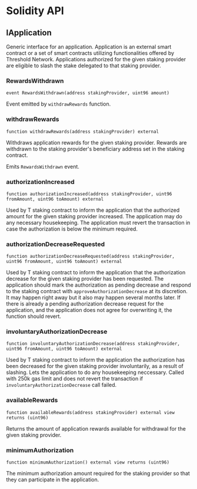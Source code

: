 # Solidity API

## IApplication

Generic interface for an application. Application is an external
smart contract or a set of smart contracts utilizing functionalities
offered by Threshold Network. Applications authorized for the given
staking provider are eligible to slash the stake delegated to that
staking provider.

### RewardsWithdrawn

```solidity
event RewardsWithdrawn(address stakingProvider, uint96 amount)
```

Event emitted by `withdrawRewards` function.

### withdrawRewards

```solidity
function withdrawRewards(address stakingProvider) external
```

Withdraws application rewards for the given staking provider.
Rewards are withdrawn to the staking provider's beneficiary
address set in the staking contract.

Emits `RewardsWithdrawn` event.

### authorizationIncreased

```solidity
function authorizationIncreased(address stakingProvider, uint96 fromAmount, uint96 toAmount) external
```

Used by T staking contract to inform the application that the
authorized amount for the given staking provider increased.
The application may do any necessary housekeeping. The
application must revert the transaction in case the
authorization is below the minimum required.

### authorizationDecreaseRequested

```solidity
function authorizationDecreaseRequested(address stakingProvider, uint96 fromAmount, uint96 toAmount) external
```

Used by T staking contract to inform the application that the
authorization decrease for the given staking provider has been
requested. The application should mark the authorization as
pending decrease and respond to the staking contract with
`approveAuthorizationDecrease` at its discretion. It may
happen right away but it also may happen several months later.
If there is already a pending authorization decrease request
for the application, and the application does not agree for
overwriting it, the function should revert.

### involuntaryAuthorizationDecrease

```solidity
function involuntaryAuthorizationDecrease(address stakingProvider, uint96 fromAmount, uint96 toAmount) external
```

Used by T staking contract to inform the application the
authorization has been decreased for the given staking provider
involuntarily, as a result of slashing. Lets the application to
do any housekeeping neccessary. Called with 250k gas limit and
does not revert the transaction if
`involuntaryAuthorizationDecrease` call failed.

### availableRewards

```solidity
function availableRewards(address stakingProvider) external view returns (uint96)
```

Returns the amount of application rewards available for
withdrawal for the given staking provider.

### minimumAuthorization

```solidity
function minimumAuthorization() external view returns (uint96)
```

The minimum authorization amount required for the staking
provider so that they can participate in the application.

